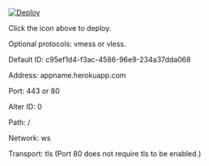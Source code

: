 [![Deploy](https://www.herokucdn.com/deploy/button.png)](https://dashboard.heroku.com/new?template=https://github.com/heshan2/xray-heroku-1)

Click the icon above to deploy.

Optional protocols: vmess or vless.

Default ID: c95ef1d4-f3ac-4586-96e9-234a37dda068

Address: appname.herokuapp.com

Port: 443 or 80

Alter ID: 0

Path: /

Network: ws

Transport: tls (Port 80 does not require tls to be enabled.)
